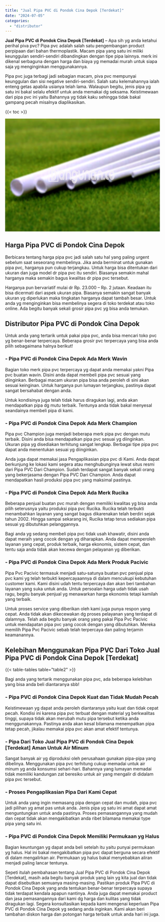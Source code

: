 ```yaml
---
title: "Jual Pipa PVC di Pondok Cina Depok [Terdekat]"
date: "2024-07-05"
categories: 
  - "distributor"
---
```


**Jual Pipa PVC di Pondok Cina Depok \[Terdekat\]** – Apa sih yg anda ketahui perihal piva pvc? Pipa pvc adalah salah satu pengembangan product perpipaan dari bahan thermoplastik. Macam pipa yang satu ini miliki keunggulan sendiri-sendiri dibandingkan dengan tipe pipa lainnya. merk ini dikenal serbaguna dengan harga dan biaya yg memadai murah untuk siapa saja yg menginginkan menggunakannya.

Pipa pvc juga terbagi jadi sebagian macam, piva pvc mempunyai keunggulan dan sisi negative sendiri-sendiri. Salah satu kelemahannya ialah enteng getas apabila usianya telah lama. Walaupun begitu, jenis pipa yg satu ini bakal selalu efektif untuk anda memakai dg seksama. Keistimewaan dari pipa pvc ini yaitu Bahannya yg tidak kaku sehingga tidak bakal gampang pecah misalnya diaplikasikan.

{{< toc >}}

![Jual Pipa PVC di Pondok Cina Depok [Terdekat]](/images/jaul-pipa-pvc-55.png)

## Harga Pipa PVC di Pondok Cina Depok

Berbicara tentang harga pipa pvc jadi salah satu hal yang paling urgent sebelum saat seseorang membelinya. Jika anda berminat untuk gunakan pipa pvc, harganya pun cukup terjangkau. Untuk harga bisa ditentukan dari ukuran dan juga model dr pipa pvc itu sendiri. Biasanya semakin mahal harganya maka semakin bagus kwalitas dr pipa pvc tersebut.

Harganya pun bervariatif mulai dr Rp. 23.000 – Rp. 2 jutaan. Keadaan itu bisa dicermati dari aspek ukuran pipa. Biasanya semakin sangat banyak ukuran yg diperlukan maka tingkatan harganya dapat tambah besar. Untuk anda yg menginginkan bisa membelinya segera di toko terdekat atau toko online. Ada begitu banyak sekali grosir pipa pvc yg bisa anda temukan.

## Distributor Pipa PVC di Pondok Cina Depok

Untuk anda yang tertarik untuk pakai pipa pvc, anda bisa mencari toko pvc yg benar-benar terpercaya. Beberapa grosir pvc terpercaya yang bisa anda pilih sebagaimana halnya berikut!

### \- Pipa PVC di Pondok Cina Depok Ada Merk Wavin

Bagian toko merk pipa pvc terpercaya yg dapat anda memakai yakni Pipa pvc buatan wavin. Disini anda dapat membeli pipa pvc sesuai yang diinginkan. Berbagai macam ukuran pipa bisa anda peroleh di sini akan sesuai keinginan. Untuk harganya pun lumayan terjangkau, pastinya dapat sangat bersahabat dengan anda.

Untuk kondisinya juga telah tidak harus diragukan lagi, anda akan mendapatkan pipa dg mutu terbaik. Tentunya anda tidak bakal menyesal seandainya membeli pipa di kami.

### \- Pipa PVC di Pondok Cina Depok Ada Merk Champion

Pipa pvc Champion juga menjadi beberapa merk pipa pvc dengan mutu terbaik. Disini anda bisa mendapatkan pipa pvc sesuai yg diinginkan. Ukuran pipa yg disediakan terhitung sangat lengkap. Berbagai tipe pipa pvc dapat anda menentukan sesuai yg diinginkan.

Anda juga dapat memakai jasa Pengaplikasian pipa pvc di Kami. Anda dapat berkunjung ke lokasi kami segera atau menghubunginya lewat situs resmi dari Pipa PVC Dari Champion. Sudah terdapat sangat banyak sekali orang yang bekerjasama dengan Pipa PVC Dari Champion. Anda dapat mendapatkan hasil produksi pipa pvc yang maksimal pastinya.

### \- Pipa PVC di Pondok Cina Depok Ada Merk Rucika

Beberapa penjual buatan pvc murah dengan memiliki kwalitas yg bisa anda pilih seterusnya yaitu produksi pipa pvc Rucika. Rucika telah terbukti menambahkan layanan yang sangat bagus dikarenakan telah berdiri sejak tahun 2002. Hingga sampai sekarang ini, Rucika tetap terus sediakan pipa sesuai yg dibutuhkan pelanggannya.

Bagi anda yg sedang membeli pipa pvc tidak usah khawatir, disini anda dapat meraih yang cocok dengan yg diharapkan. Anda dapat memperoleh layanan yang cepat, produk terbaik, harga ekonomis, sistem cepat, dan tentu saja anda tidak akan kecewa dengan pelayanan yg diberikan.

### \- Pipa PVC di Pondok Cina Depok Ada Merk Produk Pacivic

Pipa Pvc Pacivic termasuk menjadi satu-satunya buatan pvc penjual pipa pvc kami yg telah terbukti kepercayaannya di dalam mencukupi kebutuhan customer kami. Kami disini udah tentu terpercaya dan akan beri tambahan layanan yang suka untuk anda. Untuk persoalan harga udah tidak usah ragu, begitu banyak penjual yg menawarkan harga ekonomis tetapi kamilah yang terbaik.

Untuk proses service yang diberikan oleh kami juga punya respon yang cepat. Anda tidak akan dikecewakan dg proses pelayanan yang terdapat di dalamnya. Telah ada begitu banyak orang yang pakai Pipa Pvc Pacivic untuk mendapatan pipa pvc yang cocok dengan yang dibutuhkan. Mereka memilih Pipa Pvc Pacivic sebab telah terpercaya dan paling terjamin keamanannya.

## Kelebihan Menggunakan Pipa PVC Dari Toko Jual Pipa PVC di Pondok Cina Depok \[Terdekat\]

{{< table-tables table="table2" >}}

Bagi anda yang tertarik menggunakan pipa pvc, ada beberapa kelebihan yang bisa anda beli diantaranya sbb!

### \- Pipa PVC di Pondok Cina Depok Kuat dan Tidak Mudah Pecah

Keistimewaan yg dapat anda peroleh diantaranya yaitu kuat dan tidak cepat pecah. Kondisi ini karena pipa pvc terbuat dengan material yg berkwalitas tinggi, supaya tidak akan merubah mutu pipa tersebut ketika anda menggunakannya. Pastinya anda akan kesal bilamana menempatkan pipa tetap pecah, jikalau memakai pipa pvc akan amat efektif tentunya.

### \- Pipa Dari Toko Jual Pipa PVC di Pondok Cina Depok \[Terdekat\] Aman Untuk Air Minum

Sangat banyak air yg diproduksi oleh perusahaan gunakan pipa-pipa yang dibelinya. Menggunakan pipa pvc terhitung cukup memadai untuk air minum yg anda konsumsi sehari-hari. Bahannya yang lumayan memadai tidak memiliki kandungan zat beresiko untuk air yang mengalir di didalam pipa pvc tersebut.

### \- Proses Pengaplikasian Pipa Dari Kami Cepat

Untuk anda yang ingin memasang pipa dengan cepat dan mudah, pipa pvc jadi pilihan yg amat pas untuk anda. Jenis pipa yg satu ini amat dapat amat menguntungkan untuk anda pastinya. Proses pemasangannya yang mudah dan cepat tidak akan mengakibatkan anda ribet bilamana memakai type pipa yang satu ini.

### \- Pipa PVC di Pondok Cina Depok Memiliki Permukaan yg Halus

Bagian keuntungan yg dapat anda beli setelah itu yaitu punyai permukaan yg halus. Hal ini bakal mengakibatkan pipa pvc dapat berguna secara efektif di dalam mengalirkan air. Permukaan yg halus bakal menyebabkan aliran menjadi paling lancar tentunya.

Sepeti itulah pembahasan tentang Jual Pipa PVC di Pondok Cina Depok \[Terdekat\], masih ada begitu banyak produk yang lain yg kita jual dan tidak dapat disebutkan semuanya masing-masing. Pastikan produk Pipa PVC di Pondok Cina Depok yang anda tentukan benar-benar terpercaya supaya tidak terdapat kendala apapun nantinya. Anda juga dapat memakai product dan jasa pemasangannya dari kami dg harga dan kulitas yang tidak diragukan lagi. Segera konsultasikan kepada kami mengenai keperluan Pipa PVC di Pondok Cina Depok yg sedang anda inginkan. Kami akan beri tambahan diskon harga dan potongan harga terbaik untuk anda hari ini juga.
